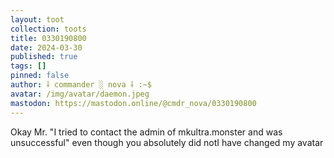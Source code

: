 ```yaml
---
layout: toot
collection: toots
title: 0330190800
date: 2024-03-30
published: true
tags: []
pinned: false
author: ⸸ commander ░ nova ⸸ :~$
avatar: /img/avatar/daemon.jpeg
mastodon: https://mastodon.online/@cmdr_nova/0330190800
---
```


Okay Mr. "I tried to contact the admin of mkultra.monster and was unsuccessful" even though you absolutely did notI have changed my avatar
